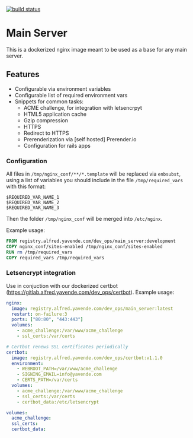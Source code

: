 [![build status](https://gitlab.alfred.yavende.com/dev_ops/main_server/badges/master/build.svg)](https://gitlab.alfred.yavende.com/dev_ops/main_server/commits/master)

# Main Server

This is a dockerized nginx image meant to be used as a base for any main server.

## Features

- Configurable via environment variables
- Configurable list of required environment vars
- Snippets for common tasks:
  - ACME challenge, for integration with letsencrpyt
  - HTML5 application cache
  - Gzip compression
  - HTTPS
  - Redirect to HTTPS
  - Prerenderization via [self hosted] Prerender.io
  - Configuration for rails apps

### Configuration
All files in `/tmp/nginx_conf/**/*.template` will be replaced via `enbsubst`, using a list of variables you should include in the file `/tmp/required_vars` with this format:

~~~
$REQUIRED_VAR_NAME_1
$REQUIRED_VAR_NAME_2
$REQUIRED_VAR_NAME_3
~~~

Then the folder `/tmp/nginx_conf` will be merged into `/etc/nginx`.

Example usage:

~~~Dockerfile
FROM registry.alfred.yavende.com/dev_ops/main_server:development
COPY nginx_conf/sites-enabled /tmp/nginx_conf/sites-enabled
RUN rm /tmp/required_vars
COPY required_vars /tmp/required_vars
~~~

### Letsencrypt integration
Use in conjuction with our dockerized certbot (https://gitlab.alfred.yavende.com/dev_ops/certbot). Example usage:

~~~yml
nginx:
  image: registry.alfred.yavende.com/dev_ops/main_server:latest
  restart: on-failure:3
  ports: ["80:80", "443:443"]
  volumes:
    - acme_challenge:/var/www/acme_challenge
    - ssl_certs:/var/certs

# Certbot renews SSL certificates periodically
certbot:
  image: registry.alfred.yavende.com/dev_ops/certbot:v1.1.0
  environment:
    - WEBROOT_PATH=/var/www/acme_challenge
    - SIGNING_EMAIL=info@yavende.com
    - CERTS_PATH=/var/certs
  volumes:
    - acme_challenge:/var/www/acme_challenge
    - ssl_certs:/var/certs
    - certbot_data:/etc/letsencrypt

volumes:
  acme_challenge:
  ssl_certs:
  certbot_data:
~~~
